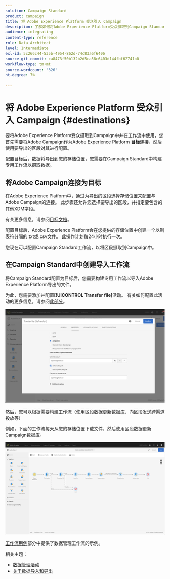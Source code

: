```yaml
---
solution: Campaign Standard
product: campaign
title: 将 Adobe Experience Platform 受众引入 Campaign
description: 了解如何将Adobe Experience Platform受众摄取到Campaign Standard。
audience: integrating
content-type: reference
role: Data Architect
level: Intermediate
exl-id: 5c266c44-535b-4954-862d-74c83a6f6406
source-git-commit: ca8473f50b132b2d5ca58c6403d144fbf62741b0
workflow-type: tm+mt
source-wordcount: '326'
ht-degree: 7%

---
```


# 将 Adobe Experience Platform 受众引入 Campaign {#destinations}

要将Adobe Experience Platform受众摄取到Campaign中并在工作流中使用，您首先需要将Adobe Campaign作为Adobe Experience Platform **目标**&#x200B;连接，然后使用要导出的区段对其进行配置。

配置目标后，数据将导出到您的存储位置，您需要在Campaign Standard中构建专用工作流以摄取数据。

## 将Adobe Campaign连接为目标

在Adobe Experience Platform中，通过为导出的区段选择存储位置来配置与Adobe Campaign的连接。 此步骤还允许您选择要导出的区段，并指定要包含的其他XDM字段。

有关更多信息，请参阅[目标文档](https://experienceleague.adobe.com/docs/experience-platform/destinations/catalog/email-marketing/adobe-campaign.html)。

配置目标后，Adobe Experience Platform会在您提供的存储位置中创建一个以制表符分隔的.txt或.csv文件。 此操作计划每24小时执行一次。

您现在可以配置Campaign Standard工作流，以将区段摄取到Campaign中。

## 在Campaign Standard中创建导入工作流

将Campaign Standard配置为目标后，您需要构建专用工作流以导入Adobe Experience Platform导出的文件。

为此，您需要添加并配置&#x200B;**[!UICONTROL Transfer file]**&#x200B;活动。 有关如何配置此活动的更多信息，请参阅[此部分](../../automating/using/transfer-file.md)。

![](assets/rtcdp-transfer-file.png)

然后，您可以根据需要构建工作流（使用区段数据更新数据库、向区段发送跨渠道投放等）

例如，下面的工作流每天从您的存储位置下载文件，然后使用区段数据更新Campaign数据库。

![](assets/rtcdp-workflow.png)

[工作流用例](../../automating/using/about-workflow-use-cases.md#management)部分中提供了数据管理工作流的示例。

相关主题：

* [数据管理活动](../../automating/using/about-data-management-activities.md)
* [关于数据导入和导出](../../automating/using/about-data-import-and-export.md)

